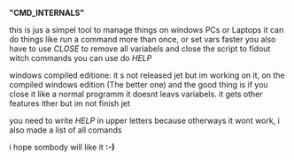   **"CMD_INTERNALS"**

this is jus a simpel tool to manage things on windows PCs or Laptops
it can do things like run a command more than once, or set vars faster
you also have to use *CLOSE* to remove all variabels and close the script
to fidout witch commands you can use do *HELP*

windows compiled editione:
it s not released jet but im working on it,
on the compiled windows edition (The better one) and the good thing is
if you close it like a normal programm it doesnt leavs variabels.
it gets other features ither but im not finish jet

you need to write *HELP* in upper letters because otherways it wont work,
i also made a list of all comands

i hope sombody will like it **:-)**
